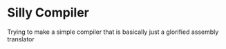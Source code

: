 # Silly Compiler
Trying to make a simple compiler that is basically just a glorified assembly translator
